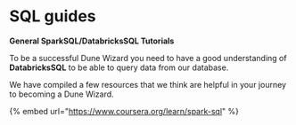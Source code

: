 # SQL guides

**General SparkSQL/DatabricksSQL Tutorials**

To be a successful Dune Wizard you need to have a good understanding of **DatabricksSQL** to be able to query data from our database.

We have compiled a few resources that we think are helpful in your journey to becoming a Dune Wizard.

{% embed url="https://www.coursera.org/learn/spark-sql" %}
